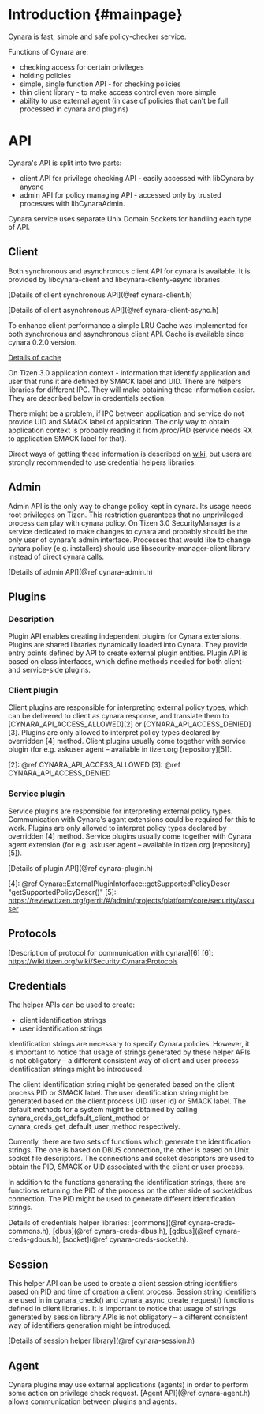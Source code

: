 Introduction {#mainpage}
============

[Cynara](https://wiki.tizen.org/wiki/Security:Cynara) is fast, simple and safe policy-checker
service.

Functions of Cynara are:
* checking access for certain privileges
* holding policies
* simple, single function API - for checking policies
* thin client library - to make access control even more simple
* ability to use external agent
(in case of policies that can't be full processed in cynara and plugins)


# API
Cynara's API is split into two parts:
* client API for privilege checking API - easily accessed with libCynara by anyone
* admin API for policy managing API - accessed only by trusted processes with libCynaraAdmin.

Cynara service uses separate Unix Domain Sockets for handling each type of API.


## Client
Both synchronous and asynchronous client API for cynara is available. It is provided by
libcynara-client and libcynara-clienty-async libraries.

[Details of client synchronous API](@ref cynara-client.h)

[Details of client asynchronous API](@ref cynara-client-async.h)

To enhance client performance a simple LRU Cache was implemented for both synchronous and
asynchronous client API. Cache is available since cynara 0.2.0 version.

[Details of cache](https://wiki.tizen.org/wiki/Security:Cynara:API:client-cache)

On Tizen 3.0 application context - information that identify application and user that runs it
are defined by SMACK label and UID. There are helpers libraries for different IPC. They will make
obtaining these information easier. They are described below in credentials section.

There might be a problem, if IPC between application and service do not provide UID and SMACK label
of application. The only way to obtain application context is probably reading it from /proc/PID
(service needs RX to application SMACK label for that).

Direct ways of getting these information is described on [wiki][1], but users are strongly
recommended to use credential helpers libraries.

[1]: http://wiki.tizen.org/wiki/Security:Cynara:ApplicationCredentials


## Admin
Admin API is the only way to change policy kept in cynara. Its usage needs root privileges on Tizen.
This restriction guarantees that no unprivileged process can play with cynara policy.
On Tizen 3.0 SecurityManager is a service dedicated to make changes to cynara and probably should
be the only user of cynara's admin interface. Processes that would like to change cynara policy
(e.g. installers) should use libsecurity-manager-client library instead of direct cynara calls.

[Details of admin API](@ref cynara-admin.h)


## Plugins
### Description
Plugin API enables creating independent plugins for Cynara extensions. Plugins are shared libraries
dynamically loaded into Cynara. They provide entry points defined by API to create external plugin
entities. Plugin API is based on class interfaces, which define methods needed for both client-
and service-side plugins.


### Client plugin
Client plugins are responsible for interpreting external policy types, which can be delivered
to client as cynara response, and translate them to [CYNARA_API_ACCESS_ALLOWED][2] or
[CYNARA_API_ACCESS_DENIED][3]. Plugins are only allowed to interpret policy types declared by
overridden [4] method. Client plugins usually come together with service plugin (for e.g. askuser
agent – available in tizen.org [repository][5]).

[2]: @ref CYNARA_API_ACCESS_ALLOWED
[3]: @ref CYNARA_API_ACCESS_DENIED


### Service plugin
Service plugins are responsible for interpreting external policy types. Communication with Cynara's
agant extensions could be required for this to work. Plugins are only allowed to interpret policy
types declared by overridden [4] method. Service plugins usually come together with Cynara agent
extension (for e.g. askuser agent – available in tizen.org [repository][5]).

[Details of plugin API](@ref cynara-plugin.h)

[4]: @ref Cynara::ExternalPluginInterface::getSupportedPolicyDescr "getSupportedPolicyDescr()"
[5]: https://review.tizen.org/gerrit/#/admin/projects/platform/core/security/askuser


## Protocols
[Description of protocol for communication with cynara][6]
[6]: https://wiki.tizen.org/wiki/Security:Cynara:Protocols


## Credentials
The helper APIs can be used to create:
* client identification strings
* user identification strings

Identification strings are necessary to specify Cynara policies. However, it is important to notice
that usage of strings generated by these helper APIs is not obligatory – a different consistent way
of client and user process identification strings might be introduced.

The client identification string might be generated based on the client process PID or SMACK label.
The user identification string might be generated based on the client process UID (user id) or
SMACK label. The default methods for a system might be obtained by calling
cynara_creds_get_default_client_method or cynara_creds_get_default_user_method respectively.

Currently, there are two sets of functions which generate the identification strings.
The one is based on DBUS connection, the other is based on Unix socket file descriptors.
The connections and socket descriptors are used to obtain the PID, SMACK or UID associated
with the client or user process.

In addition to the functions generating the identification strings, there are functions returning
the PID of the process on the other side of socket/dbus connection. The PID might be used to
generate different identification strings.

Details of credentials helper libraries:
[commons](@ref cynara-creds-commons.h),
[dbus](@ref cynara-creds-dbus.h),
[gdbus](@ref cynara-creds-gdbus.h),
[socket](@ref cynara-creds-socket.h).


## Session
This helper API can be used to create a client session string identifiers based on PID and time of
creation a client process. Session string identifiers are used in in cynara_check() and
cynara_async_create_request() functions defined in client libraries. It is important to notice that
usage of strings generated by session library APIs is not obligatory – a different consistent way
of identifiers generation might be introduced.

[Details of session helper library](@ref cynara-session.h)


## Agent
Cynara plugins may use external applications (agents) in order to perform some action on privilege
check request. [Agent API](@ref cynara-agent.h) allows communication between plugins and agents.
